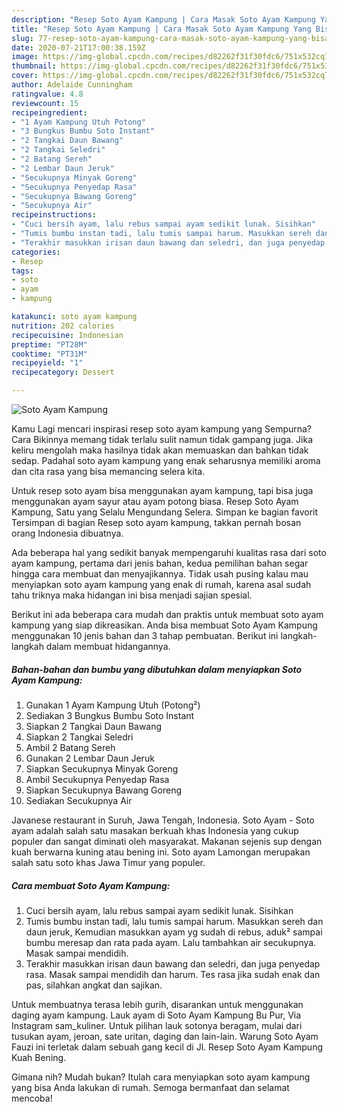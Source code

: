 ```yaml
---
description: "Resep Soto Ayam Kampung | Cara Masak Soto Ayam Kampung Yang Bisa Manjain Lidah"
title: "Resep Soto Ayam Kampung | Cara Masak Soto Ayam Kampung Yang Bisa Manjain Lidah"
slug: 77-resep-soto-ayam-kampung-cara-masak-soto-ayam-kampung-yang-bisa-manjain-lidah
date: 2020-07-21T17:00:38.159Z
image: https://img-global.cpcdn.com/recipes/d82262f31f30fdc6/751x532cq70/soto-ayam-kampung-foto-resep-utama.jpg
thumbnail: https://img-global.cpcdn.com/recipes/d82262f31f30fdc6/751x532cq70/soto-ayam-kampung-foto-resep-utama.jpg
cover: https://img-global.cpcdn.com/recipes/d82262f31f30fdc6/751x532cq70/soto-ayam-kampung-foto-resep-utama.jpg
author: Adelaide Cunningham
ratingvalue: 4.8
reviewcount: 15
recipeingredient:
- "1 Ayam Kampung Utuh Potong"
- "3 Bungkus Bumbu Soto Instant"
- "2 Tangkai Daun Bawang"
- "2 Tangkai Seledri"
- "2 Batang Sereh"
- "2 Lembar Daun Jeruk"
- "Secukupnya Minyak Goreng"
- "Secukupnya Penyedap Rasa"
- "Secukupnya Bawang Goreng"
- "Secukupnya Air"
recipeinstructions:
- "Cuci bersih ayam, lalu rebus sampai ayam sedikit lunak. Sisihkan"
- "Tumis bumbu instan tadi, lalu tumis sampai harum. Masukkan sereh dan daun jeruk, Kemudian masukkan ayam yg sudah di rebus, aduk² sampai bumbu meresap dan rata pada ayam. Lalu tambahkan air secukupnya. Masak sampai mendidih."
- "Terakhir masukkan irisan daun bawang dan seledri, dan juga penyedap rasa. Masak sampai mendidih dan harum. Tes rasa jika sudah enak dan pas, silahkan angkat dan sajikan."
categories:
- Resep
tags:
- soto
- ayam
- kampung

katakunci: soto ayam kampung 
nutrition: 202 calories
recipecuisine: Indonesian
preptime: "PT28M"
cooktime: "PT31M"
recipeyield: "1"
recipecategory: Dessert

---
```



![Soto Ayam Kampung](https://img-global.cpcdn.com/recipes/d82262f31f30fdc6/751x532cq70/soto-ayam-kampung-foto-resep-utama.jpg)

Kamu Lagi mencari inspirasi resep soto ayam kampung yang Sempurna? Cara Bikinnya memang tidak terlalu sulit namun tidak gampang juga. Jika keliru mengolah maka hasilnya tidak akan memuaskan dan bahkan tidak sedap. Padahal soto ayam kampung yang enak seharusnya memiliki aroma dan cita rasa yang bisa memancing selera kita.

Untuk resep soto ayam bisa menggunakan ayam kampung, tapi bisa juga menggunakan ayam sayur atau ayam potong biasa. Resep Soto Ayam Kampung, Satu yang Selalu Mengundang Selera. Simpan ke bagian favorit Tersimpan di bagian Resep soto ayam kampung, takkan pernah bosan orang Indonesia dibuatnya.

Ada beberapa hal yang sedikit banyak mempengaruhi kualitas rasa dari soto ayam kampung, pertama dari jenis bahan, kedua pemilihan bahan segar hingga cara membuat dan menyajikannya. Tidak usah pusing kalau mau menyiapkan soto ayam kampung yang enak di rumah, karena asal sudah tahu triknya maka hidangan ini bisa menjadi sajian spesial.


Berikut ini ada beberapa cara mudah dan praktis untuk membuat soto ayam kampung yang siap dikreasikan. Anda bisa membuat Soto Ayam Kampung menggunakan 10 jenis bahan dan 3 tahap pembuatan. Berikut ini langkah-langkah dalam membuat hidangannya.

<!--inarticleads1-->

##### Bahan-bahan dan bumbu yang dibutuhkan dalam menyiapkan Soto Ayam Kampung:

1. Gunakan 1 Ayam Kampung Utuh (Potong²)
1. Sediakan 3 Bungkus Bumbu Soto Instant
1. Siapkan 2 Tangkai Daun Bawang
1. Siapkan 2 Tangkai Seledri
1. Ambil 2 Batang Sereh
1. Gunakan 2 Lembar Daun Jeruk
1. Siapkan Secukupnya Minyak Goreng
1. Ambil Secukupnya Penyedap Rasa
1. Siapkan Secukupnya Bawang Goreng
1. Sediakan Secukupnya Air


Javanese restaurant in Suruh, Jawa Tengah, Indonesia. Soto Ayam - Soto ayam adalah salah satu masakan berkuah khas Indonesia yang cukup populer dan sangat diminati oleh masyarakat. Makanan sejenis sup dengan kuah berwarna kuning atau bening ini. Soto ayam Lamongan merupakan salah satu soto khas Jawa Timur yang populer. 

<!--inarticleads2-->

##### Cara membuat Soto Ayam Kampung:

1. Cuci bersih ayam, lalu rebus sampai ayam sedikit lunak. Sisihkan
1. Tumis bumbu instan tadi, lalu tumis sampai harum. Masukkan sereh dan daun jeruk, Kemudian masukkan ayam yg sudah di rebus, aduk² sampai bumbu meresap dan rata pada ayam. Lalu tambahkan air secukupnya. Masak sampai mendidih.
1. Terakhir masukkan irisan daun bawang dan seledri, dan juga penyedap rasa. Masak sampai mendidih dan harum. Tes rasa jika sudah enak dan pas, silahkan angkat dan sajikan.


Untuk membuatnya terasa lebih gurih, disarankan untuk menggunakan daging ayam kampung. Lauk ayam di Soto Ayam Kampung Bu Pur, Via Instagram sam_kuliner. Untuk pilihan lauk sotonya beragam, mulai dari tusukan ayam, jeroan, sate uritan, daging dan lain-lain. Warung Soto Ayam Fauzi ini terletak dalam sebuah gang kecil di Jl. Resep Soto Ayam Kampung Kuah Bening. 

Gimana nih? Mudah bukan? Itulah cara menyiapkan soto ayam kampung yang bisa Anda lakukan di rumah. Semoga bermanfaat dan selamat mencoba!
